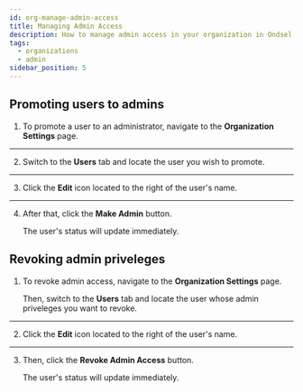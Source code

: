 ```yaml
---
id: org-manage-admin-access
title: Managing Admin Access
description: How to manage admin access in your organization in Ondsel Lens
tags:
  - organizations
  - admin
sidebar_position: 5
---
```


## Promoting users to admins

1. To promote a user to an administrator, navigate to the **Organization Settings** page.

---

2. Switch to the **Users** tab and locate the user you wish to promote.

---

3. Click the **Edit** icon located to the right of the user's name.

---

4. After that, click the **Make Admin** button.

	The user's status will update immediately.

## Revoking admin priveleges

1. To revoke admin access, navigate to the **Organization Settings** page.

	Then, switch to the **Users** tab and locate the user whose admin priveleges you want to revoke.

---

2. Click the **Edit** icon located to the right of the user's name.

---

3. Then, click the **Revoke Admin Access** button.

	The user's status will update immediately.